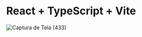# React + TypeScript + Vite

![Captura de Tela (433)](https://github.com/LuanaLB/carrinhoTS/assets/97992822/08811208-df99-48ac-8ddb-0c4a1eab9eac)
